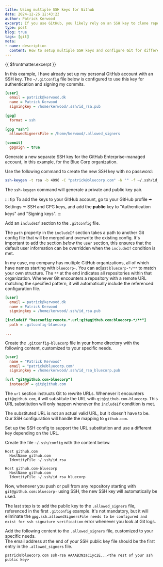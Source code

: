 ```yaml
---
title: Using multiple SSH keys for Github
date: 2024-12-26 12:43:23
author: Patrick Kerwood
excerpt: If you use GitHub, you likely rely on an SSH key to clone repositories and sign commits. However, when working with a GitHub Enterprise-managed account, you must set up a separate SSH key because the same key cannot be shared across different accounts. This guide will show you how to create and configure a new SSH key for a second account. Additionally, you'll learn how to configure Git to automatically apply specific settings for repositories that match certain URL patterns.
type: post
blog: true
tags: [git]
meta:
- name: description
  content: How to setup multiple SSH keys and configure Git for different GitHub accounts
---
```

{{ $frontmatter.excerpt }}

In this example, I have already set up my personal GitHub account with an SSH key. The `~/.gitconfig` file below is configured to use this key for authentication and signing my commits.
```ini
[user]
  email = patrick@kerwood.dk
  name = Patrick Kerwood
  signingkey = /home/kerwood/.ssh/id_rsa.pub
 
[gpg]
  format = ssh
 
[gpg "ssh"]
  allowedSignersFile = /home/kerwood/.allowed_signers
 
[commit]
  gpgsign = true
```

Generate a new separate SSH key for the GitHub Enterprise-managed account, in this example, for the Blue Corp organization.

Use the following command to create the new SSH key with no password:
```sh
ssh-keygen -t rsa -b 4096 -C "patrick@bluecorp.com" -N "" -f ~/.ssh/id_rsa_bluecorp
```

The `ssh-keygen` command will generate a private and public key pair.  

::: tip
To add the keys to your GitHub account, go to your GitHub profile 🠪 Settings 🠪 SSH and GPG keys, and add the **public** key to "Authentication keys" and "Signing keys".
::: 

Add an `includeIf` section to the `.gitconfig` file.

The `path` property in the `includeIf` section takes a path to another Git config file that will be merged and overwrite the existing config.
It's important to add the section *below* the `user` section, this ensures that the default user information can be overridden when the `includeIf` condition is met.



In my case, my company has multiple GitHub organizations, all of which have names starting with `bluecorp-`. You can adjust `bluecorp-*/**` to match your own structure. The `**` at the end indicates all repositories within that organization.
Whenever Git encounters a repository with a remote URL matching the specified pattern, it will automatically include the referenced configuration file.
```ini
[user]
  email = patrick@kerwood.dk
  name = Patrick Kerwood
  signingkey = /home/kerwood/.ssh/id_rsa.pub
 
[includeIf "hasconfig:remote.*.url:git@github.com:bluecorp-*/**"]
  path = .gitconfig-bluecorp

...
```

Create the `.gitconfig-bluecorp` file in your home directory with the following content, customized to your specific needs.

```ini
[user]
  name = "Patrick Kerwood"
  email = "patrick@bluecorp.com"
  signingkey = /home/kerwood/.ssh/id_rsa_bluecorp.pub
 
[url "git@github.com-bluecorp"]
  insteadOf = git@github.com
```
The `url` section instructs Git to rewrite URLs. Whenever it encounters `git@github.com`, it will substitute the URL with `git@github.com-bluecorp`. This URL substitution will only happen whenever the `includeIf` condition is met.

The substituted URL is not an actual valid URL, but it doesn't have to be. Our SSH configuration will handle the mapping to `github.com`.

Set up the SSH config to support the URL substitution and use a different key depending on the URL.

Create the file `~/.ssh/config` with the content below.
```
Host github.com
  HostName github.com
  IdentityFile ~/.ssh/id_rsa

Host github.com-bluecorp
  HostName github.com
  IdentityFile ~/.ssh/id_rsa_bluecorp
```

Now, whenever you push or pull from any repository starting with `git@github.com:bluecorp-` using SSH, the new SSH key will automatically be used.

The last step is to add the public key to the `.allowed_signers` file, referenced in the first `.gitconfig` example. It's not mandatory, but it will eliminate the `gpg.ssh.allowedSignersFile needs to be configured and exist for ssh signature verification` error whenever you look at Git logs.

Add the following content to the `.allowed_signers` file, customized to your specific needs.  
The email address at the end of your SSH public key file should be the first entry in the `.allowed_signers` file.
```
patrick@bluecorp.com ssh-rsa AAAAB3NzaC1yc2E...<the rest of your ssh public key>
```
